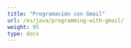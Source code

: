 ```yaml
---
title: "Programación con Gmail"
url: /es/java/programming-with-gmail/
weight: 95
type: docs
---
```



